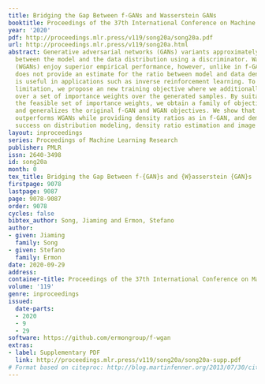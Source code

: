 ```yaml
---
title: Bridging the Gap Between f-GANs and Wasserstein GANs
booktitle: Proceedings of the 37th International Conference on Machine Learning
year: '2020'
pdf: http://proceedings.mlr.press/v119/song20a/song20a.pdf
url: http://proceedings.mlr.press/v119/song20a.html
abstract: Generative adversarial networks (GANs) variants approximately minimize divergences
  between the model and the data distribution using a discriminator. Wasserstein GANs
  (WGANs) enjoy superior empirical performance, however, unlike in f-GANs, the discriminator
  does not provide an estimate for the ratio between model and data densities, which
  is useful in applications such as inverse reinforcement learning. To overcome this
  limitation, we propose an new training objective where we additionally optimize
  over a set of importance weights over the generated samples. By suitably constraining
  the feasible set of importance weights, we obtain a family of objectives which includes
  and generalizes the original f-GAN and WGAN objectives. We show that a natural extension
  outperforms WGANs while providing density ratios as in f-GAN, and demonstrate empirical
  success on distribution modeling, density ratio estimation and image generation.
layout: inproceedings
series: Proceedings of Machine Learning Research
publisher: PMLR
issn: 2640-3498
id: song20a
month: 0
tex_title: Bridging the Gap Between f-{GAN}s and {W}asserstein {GAN}s
firstpage: 9078
lastpage: 9087
page: 9078-9087
order: 9078
cycles: false
bibtex_author: Song, Jiaming and Ermon, Stefano
author:
- given: Jiaming
  family: Song
- given: Stefano
  family: Ermon
date: 2020-09-29
address: 
container-title: Proceedings of the 37th International Conference on Machine Learning
volume: '119'
genre: inproceedings
issued:
  date-parts:
  - 2020
  - 9
  - 29
software: https://github.com/ermongroup/f-wgan
extras:
- label: Supplementary PDF
  link: http://proceedings.mlr.press/v119/song20a/song20a-supp.pdf
# Format based on citeproc: http://blog.martinfenner.org/2013/07/30/citeproc-yaml-for-bibliographies/
---
```

